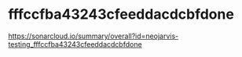 # fffccfba43243cfeeddacdcbfdone
https://sonarcloud.io/summary/overall?id=neojarvis-testing_fffccfba43243cfeeddacdcbfdone
